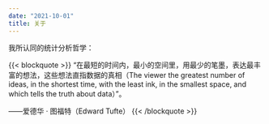 ```yaml
---
date: "2021-10-01"
title: 关于
---
```


我所认同的统计分析哲学：

{{< blockquote >}} “在最短的时间内，最小的空间里，用最少的笔墨，表达最丰富的想法，这些想法直指数据的真相（The viewer the greatest number of ideas, in the shortest time, with the least ink, in the smallest space, and which tells the truth about data）”。

——爱德华 · 图福特（Edward Tufte） {{< /blockquote >}}

